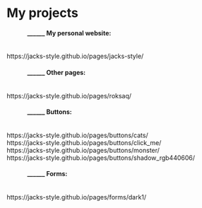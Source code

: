 # My projects

<h4>&nbsp;&nbsp;&nbsp;&nbsp;&nbsp;&nbsp;&nbsp;&nbsp;&nbsp;&nbsp;&nbsp;&nbsp;&nbsp;&nbsp;______ My personal website:</h4> <br/>
  https://jacks-style.github.io/pages/jacks-style/ 

<h4>&nbsp;&nbsp;&nbsp;&nbsp;&nbsp;&nbsp;&nbsp;&nbsp;&nbsp;&nbsp;&nbsp;&nbsp;&nbsp;&nbsp;______ Other pages:</h4> <br/>
  https://jacks-style.github.io/pages/roksaq/ 
  
<h4>&nbsp;&nbsp;&nbsp;&nbsp;&nbsp;&nbsp;&nbsp;&nbsp;&nbsp;&nbsp;&nbsp;&nbsp;&nbsp;&nbsp;______ Buttons:</h4> <br/>
  https://jacks-style.github.io/pages/buttons/cats/ <br>
  https://jacks-style.github.io/pages/buttons/click_me/ <br>
  https://jacks-style.github.io/pages/buttons/monster/ <br>
  https://jacks-style.github.io/pages/buttons/shadow_rgb440606/ <br>
  
<h4>&nbsp;&nbsp;&nbsp;&nbsp;&nbsp;&nbsp;&nbsp;&nbsp;&nbsp;&nbsp;&nbsp;&nbsp;&nbsp;&nbsp;______ Forms:</h4> <br/>
  https://jacks-style.github.io/pages/forms/dark1/ <br>
  
